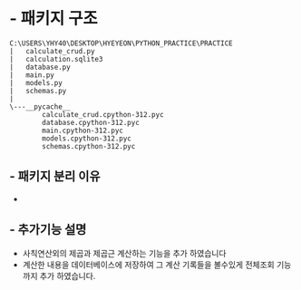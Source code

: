 # - 패키지 구조
```
C:\USERS\YHY40\DESKTOP\HYEYEON\PYTHON_PRACTICE\PRACTICE
|   calculate_crud.py
|   calculation.sqlite3
|   database.py
|   main.py
|   models.py
|   schemas.py
|
\---__pycache__
        calculate_crud.cpython-312.pyc
        database.cpython-312.pyc
        main.cpython-312.pyc
        models.cpython-312.pyc
        schemas.cpython-312.pyc
```
## - 패키지 분리 이유
- 
  
## - 추가기능 설명
- 사칙연산외의 제곱과 제곱근 계산하는 기능을 추가 하였습니다
- 계산한 내용을 데이터베이스에 저장하여 그 계산 기록들을 볼수있게 전체조회 기능까지 추가 하였습니다.
  
